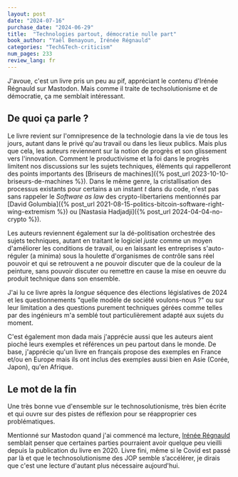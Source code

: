 ```yaml
---
layout: post
date: "2024-07-16"
purchase_date: "2024-06-29"
title:  "Technologies partout, démocratie nulle part"
book_author: "Yaël Benayoun, Irénée Régnauld"
categories: "Tech&Tech-criticism"
num_pages: 233
review_lang: fr
---
```


J'avoue, c'est un livre pris un peu au pif, appréciant le contenu d'Irénée Régnauld sur Mastodon. Mais comme il traite de techsolutionisme et de démocratie, ça me semblait intéressant.

## De quoi ça parle ?

Le livre revient sur l'omnipresence de la technologie dans la vie de tous les jours, autant dans le privé qu'au travail ou dans les lieux publics. Mais plus que cela, les auteurs reviennent sur la notion de progrès et son glissement vers l'innovation. Comment le productivisme et la foi dans le progrès limitent nos discussions sur les sujets techniques, éléments qui rappelleront des points importants des [Briseurs de machines]({% post_url 2023-10-10-briseurs-de-machines %}). Dans le même genre, la cristallisation des processus existants pour certains a un instant *t* dans du code, n'est pas sans rappeler le *Software as law* des crypto-libertariens mentionnés par [David Golumbia]({% post_url 2021-08-15-politics-bitcoin-software-right-wing-extremism %}) ou [Nastasia Hadjadji]({% post_url 2024-04-04-no-crypto %}).

Les auteurs reviennent également sur la dé-politisation orchestrée des sujets techniques, autant en traitant le logiciel *juste* comme un moyen d'améliorer les conditions de travail, ou en laissant les entreprises s'auto-réguler (a minima) sous la houlette d'organismes de contrôle sans réel pouvoir et qui se retrouvent a ne pouvoir discuter que de la couleur de la peinture, sans pouvoir discuter ou remettre en cause la mise en oeuvre du produit technique dans son ensemble.

J'ai lu ce livre après la *longue* séquence des élections législatives de 2024 et les questionnements "quelle modèle de société voulons-nous ?" ou sur leur limitation a des questions purement techniques gérées comme telles par des ingénieurs m'a semblé tout particulièrement adapté aux sujets du moment.

C'est également mon dada mais j'apprécie aussi que les auteurs aient pioché leurs exemples et références un peu partout dans le monde. De base, j'apprécie qu'un livre en français propose des exemples en France et/ou en Europe mais ils ont inclus des exemples aussi bien en Asie (Corée, Japon), qu'en Afrique.

## Le mot de la fin

Une très bonne vue d'ensemble sur le technosolutionisme, très bien écrite et qui ouvre sur des pistes de réflexion pour se réapproprier ces problématiques.

Mentionné sur Mastodon quand j'ai commencé ma lecture, [Irénée Régnauld](https://piaille.fr/@maisouvaleweb@mstdn.fr/112774035280347792) semblait penser que certaines parties pourraient avoir quelque peu vieilli depuis la publication du livre en 2020. Livre fini, même si le Covid est passé par là et que le technosolutionisme des JOP semble s’accélérer, je dirais que c'est une lecture d'autant plus nécessaire aujourd'hui.